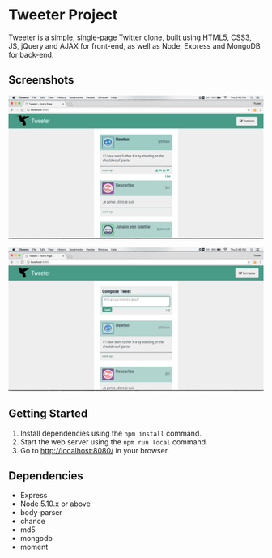 # Tweeter Project

Tweeter is a simple, single-page Twitter clone, built using HTML5, CSS3, JS, jQuery and AJAX for front-end, as well as Node, Express and MongoDB for back-end.

## Screenshots

!['Hover over a tweet to show action buttons'](https://raw.githubusercontent.com/rbarthel/tweeter/master/docs/tweeter.jpeg)

!['Click on the "compose" button to bring up the tweet composer'](https://raw.githubusercontent.com/rbarthel/tweeter/master/docs/tweeter-compose.jpeg)

## Getting Started

1. Install dependencies using the `npm install` command.
2. Start the web server using the `npm run local` command.
3. Go to <http://localhost:8080/> in your browser.

## Dependencies

- Express
- Node 5.10.x or above
- body-parser
- chance
- md5
- mongodb
- moment